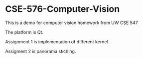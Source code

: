 # CSE-576-Computer-Vision
This is a demo for computer vision homework from UW CSE 547

The platform is Qt.

Assignment 1 is implementation of different kernel.

Assigment 2 is panorama stiching.
